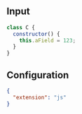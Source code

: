 
## Input
```javascript input
class C {
  constructor() {
    this.aField = 123;
  }
}
```

## Configuration
```json configuration
{
  "extension": "js"
}
```
